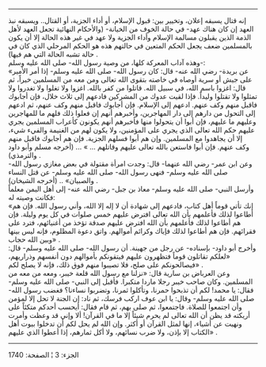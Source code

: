 ------------------------------------------------------------------------

إنه قتال يسبقه إعلان، وتخيير بين: قبول الإسلام، أو أداء الجزية، أو
القتال.. ويسبقه نبذ العهد إن كان هناك عهد- في حالة الخوف من الخيانة-
(والأحكام النهائية تجعل العهد لأهل الذمة الذين يقبلون مسالمة الإسلام
وأداء الجزية ولا عهد في غير هذه الحالة إلا أن يكون بالمسلمين ضعف يجعل
الحكم المتعين في حالتهم هذه هو الحكم المرحلي الذي كان في حالة تشبه
الحالة التي هم فيها) .  
وهذه آداب المعركة كلها، من وصية رسول الله- صلى الله عليه وسلم-:  
«عن بريدة- رضي الله عنه- قال: كان رسول الله- صلى الله عليه وسلم- إذا أمر
الأمير على جيش أو سرية أوصاه في خاصته بتقوى الله تعالى ومن معه من
المسلمين خيراً، ثم قال: اغزوا باسم الله، في سبيل الله. قاتلوا من كفر
بالله. اغزوا ولا تغلوا ولا تغدروا ولا تمثلوا ولا تقتلوا وليداً. فإذا لقيت
عدوك من المشركين فادعهم إلى ثلاث خلال، فإن أجابوك فاقبل منهم وكف عنهم.
ادعهم إلى الإسلام. فإن أجابوك فاقبل منهم وكف عنهم، ثم ادعهم إلى التحول
من دارهم إلى دار المهاجرين، وأخبرهم أنهم إن فعلوا ذلك فلهم ما للمهاجرين
وعليهم ما عليهم، فإن أبوا أن يتحولوا منها فأخبرهم أنهم يكونون كأعراب
المسلمين يجري عليهم حكم الله تعالى الذي يجري على المؤمنين، ولا يكون لهم
من الغنيمة والفيء شيء، إلا أن يجاهدوا مع المسلمين. وإن هم أبوا فسلهم
الجزية. فإن هم أجابوك فاقبل منهم وكف عنهم. فإن أبوا فاستعن بالله تعالى
عليهم وقاتلهم ... » ... (أخرجه مسلم وأبو داود والترمذي) .  
وعن ابن عمر- رضي الله عنهما- قال: وجدت امرأة مقتولة في بعض مغازي رسول
الله- صلى الله عليه وسلم- فنهى رسول الله- صلى الله عليه وسلم- عن قتل
النساء والصبيان» .. (أخرجه الشيخان) .  
وأرسل النبي- صلى الله عليه وسلم- معاذ بن جبل- رضي الله عنه- إلى أهل
اليمن معلماً فكانت وصيته له:  
«إنك تأتي قوماً أهل كتاب، فادعهم إلى شهادة أن لا إله إلا الله، وأني رسول
الله. فإن هم أطاعوا لذلك فأعلمهم بأن الله تعالى افترض عليهم خمس صلوات في
كل يوم وليلة. فإن هم أطاعوا لذلك فأعلمهم بأن الله افترض عليهم صدقة تؤخذ
من أغنيائهم، فترد على فقرائهم. فإن هم أطاعوا لذلك فإياك وكرائم أموالهم.
واتق دعوة المظلوم، فإنه ليس بينها وبين الله حجاب» .  
وأخرج أبو داود- بإسناده- عن رجل من جهينة. أن رسول الله- صلى الله عليه
وسلم- قال: «لعلكم تقاتلون قوماً فتظهرون عليهم فيتقونكم بأموالهم دون
أنفسهم وذراريهم، فيصالحونكم على صلح، فلا تصيبوا منهم فوق ذلك، فإنه لا
يصلح لكم» .  
وعن العرباض بن سارية قال: «نزلنا مع رسول الله قلعة خيبر، ومعه من معه من
المسلمين. وكان صاحب خيبر رجلا ماردا متكبرا. فأقبل إلى النبي- صلى الله
عليه وسلم- فقال: يا محمد! لكم أن تذبحوا حمرنا، وتأكلوا ثمرنا، وتضربوا
نساءنا؟ فغضب رسول الله- صلى الله عليه وسلم- وقال: يا ابن عوف اركب فرسك،
ثم ناد: إن الجنة لا تحل إلا لمؤمن وأن اجتمعوا للصلاة. فاجتمعوا، ثم صلى
بهم، ثم قام فقال: أيحسب أحدكم متكئاً على أريكته قد يظن أن الله تعالى لم
يحرم شيئاً إلا ما في القرآن! ألا وإني قد وعظت وأمرت ونهيت عن أشياء، إنها
لمثل القرآن أو أكثر. وإن الله لم يحل لكم أن تدخلوا بيوت أهل الكتاب إلا
بإذن، ولا ضرب نسائهم، ولا أكل ثمارهم، إذا أعطوا الذي عليهم» .

------------------------------------------------------------------------

الجزء: 3 ¦ الصفحة: 1740
